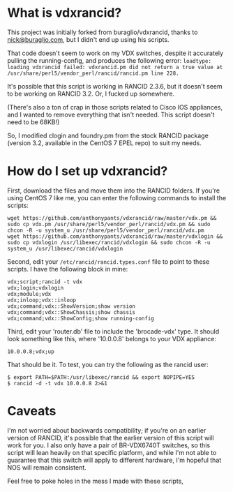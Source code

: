 # What is vdxrancid?
This project was initially forked from buraglio/vdxrancid, thanks to nick@buraglio.com, but I didn't end up using his scripts.

That code doesn't seem to work on my VDX switches, despite it accurately pulling the running-config, and produces the following error:
`loadtype: loading vdxrancid failed: vdxrancid.pm did not return a true value at /usr/share/perl5/vendor_perl/rancid/rancid.pm line 228.`

It's possible that this script is working in RANCID 2.3.6, but it doesn't seem to be working on RANCID 3.2. Or, I fucked up somewhere.

(There's also a ton of crap in those scripts related to Cisco IOS appliances, and I wanted to remove everything that isn't needed. This script doesn't need to be 68KB!)

So, I modified clogin and foundry.pm from the stock RANCID package (version 3.2, available in the CentOS 7 EPEL repo) to suit my needs.

# How do I set up vdxrancid?
First, download the files and move them into the RANCID folders. If you're using CentOS 7 like me, you can enter the following commands to install the scripts:
```
wget https://github.com/anthonypants/vdxrancid/raw/master/vdx.pm && sudo cp vdx.pm /usr/share/perl5/vendor_perl/rancid/vdx.pm && sudo chcon -R -u system_u /usr/share/perl5/vendor_perl/rancid/vdx.pm
wget https://github.com/anthonypants/vdxrancid/raw/master/vdxlogin && sudo cp vdxlogin /usr/libexec/rancid/vdxlogin && sudo chcon -R -u system_u /usr/libexec/rancid/vdxlogin
```

Second, edit your `/etc/rancid/rancid.types.conf` file to point to these scripts. I have the following block in mine:
```
vdx;script;rancid -t vdx
vdx;login;vdxlogin
vdx;module;vdx
vdx;inloop;vdx::inloop
vdx;command;vdx::ShowVersion;show version
vdx;command;vdx::ShowChassis;show chassis
vdx;command;vdx::ShowConfig;show running-config
```

Third, edit your 'router.db' file to include the 'brocade-vdx' type. It should look something like this, where '10.0.0.8' belongs to your VDX appliance:
```
10.0.0.8;vdx;up
```

That should be it. To test, you can try the following as the rancid user:
```
$ export PATH=$PATH:/usr/libexec/rancid && export NOPIPE=YES
$ rancid -d -t vdx 10.0.0.8 2>&1
```


# Caveats
I'm not worried about backwards compatibility; if you're on an earlier version of RANCID, it's possible that the earlier version of this script will work for you. I also only have a pair of BR-VDX6740T switches, so this script will lean heavily on that specific platform, and while I'm not able to guarantee that this switch will apply to different hardware, I'm hopeful that NOS will remain consistent.

Feel free to poke holes in the mess I made with these scripts, 
